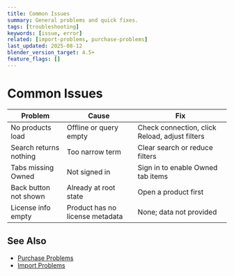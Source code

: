 ```yaml
---
title: Common Issues
summary: General problems and quick fixes.
tags: [troubleshooting]
keywords: [issue, error]
related: [import-problems, purchase-problems]
last_updated: 2025-08-12
blender_version_target: 4.5+
feature_flags: []
---
```


# Common Issues

| Problem | Cause | Fix |
|---------|-------|-----|
| No products load | Offline or query empty | Check connection, click Reload, adjust filters |
| Search returns nothing | Too narrow term | Clear search or reduce filters |
| Tabs missing Owned | Not signed in | Sign in to enable Owned tab items |
| Back button not shown | Already at root state | Open a product first | 
| License info empty | Product has no license metadata | None; data not provided |

## See Also
- [Purchase Problems](purchase-problems.md)
- [Import Problems](import-problems.md)
